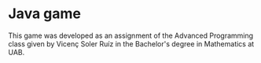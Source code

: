 # Java game

This game was developed as an assignment of the Advanced Programming class
given by Vicenç Soler Ruíz in the Bachelor's degree in Mathematics at UAB.

